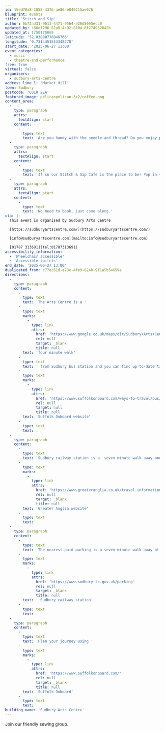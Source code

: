 ```yaml
---
id: 15ed78a8-1058-4376-ae86-e840215ae076
blueprint: events
title: 'Stitch and Sip'
author: 5b72ad31-9613-4471-9564-e28d5005ecc0
updated_by: c86ef296-82a8-4c92-8104-8f274952842b
updated_at: 1750175069
latitude: '52.03880776046766'
longitude: '0.7314451553348278'
start_date: '2025-06-27 11:00'
event_categories:
  - music
  - theatre-and-performance
free: true
virtual: false
organisers:
  - sudbury-arts-centre
address_line_1: 'Market Hill'
town: Sudbury
postcode: 'CO10 2EA'
featured_image: pelicanpelican-3x2/coffee.png
content_area:
  -
    type: paragraph
    attrs:
      textAlign: start
    content:
      -
        type: text
        text: 'Are you handy with the needle and thread? Do you enjoy patching and mending? Perhaps you’d like to meet new people with a shared interest?'
  -
    type: paragraph
    attrs:
      textAlign: start
    content:
      -
        type: text
        text: 'If so our Stitch & Sip Cafe is the place to be! Pop in – the drinks are on us for any sewing bees volunteering to help mend and make things for the Arts Centre!'
  -
    type: paragraph
    attrs:
      textAlign: start
    content:
      -
        type: text
        text: 'No need to book, just come along.'
cta: |-
  This event is organised by Sudbury Arts Centre

  [https://sudburyartscentre.com/](https://sudburyartscentre.com/) 

  [info@sudburyartscentre.com](mailto:info@sudburyartscentre.com)

  [01787 313691](tel:01787313691)
accessibility_information:
  - 'Wheelchair accessible'
  - 'Accessible toilets'
end_date: '2025-06-27 13:00'
duplicated_from: c77ec61d-e73c-4fe9-824b-9f1a5b54659a
directions:
  -
    type: paragraph
    content:
      -
        type: text
        text: 'The Arts Centre is a '
      -
        type: text
        marks:
          -
            type: link
            attrs:
              href: 'https://www.google.co.uk/maps/dir/Sudbury+Arts+Centre/Sudbury+bus+station,+Sudbury+CO10+2UU/@52.0382811,0.7293033,17z/data=!3m1!4b1!4m14!4m13!1m5!1m1!1s0x47d855731b7ce873:0x7277a1b5616dca22!2m2!1d0.7314094!2d52.0386735!1m5!1m1!1s0x47d85572562e7b13:0x3d30dd24116d999d!2m2!1d0.732053!2d52.037781!3e2?entry=ttu&g_ep=EgoyMDI1MDMxOS4yIKXMDSoASAFQAw%3D%3D'
              rel: null
              target: _blank
              title: null
        text: 'four minute walk'
      -
        type: text
        text: ' from Sudbury bus station and you can find up-to-date times on the '
      -
        type: text
        marks:
          -
            type: link
            attrs:
              href: 'https://www.suffolkonboard.com/ways-to-travel/bus/bus-timetable-updates/'
              rel: null
              target: null
              title: null
        text: 'Suffolk Onboard website'
      -
        type: text
        text: .
  -
    type: paragraph
    content:
      -
        type: text
        text: 'Sudbury railway station is a  seven minute walk away and you can find times on the '
      -
        type: text
        marks:
          -
            type: link
            attrs:
              href: 'https://www.greateranglia.co.uk/travel-information/station-information/suy'
              rel: null
              target: _blank
              title: null
        text: 'Greater Anglia website'
      -
        type: text
        text: .
  -
    type: paragraph
    content:
      -
        type: text
        text: 'The nearest paid parking is a seven minute walk away at'
      -
        type: text
        marks:
          -
            type: link
            attrs:
              href: 'https://www.sudbury-tc.gov.uk/parking'
              rel: null
              target: _blank
              title: null
        text: ' Sudbury railway station'
      -
        type: text
        text: .
  -
    type: paragraph
    content:
      -
        type: text
        text: 'Plan your journey using '
      -
        type: text
        marks:
          -
            type: link
            attrs:
              href: 'https://www.suffolkonboard.com/'
              rel: null
              target: _blank
              title: null
        text: 'Suffolk Onboard'
      -
        type: text
        text: .
building_name: 'Sudbury Arts Centre'
---
```

Join our friendly sewing group.